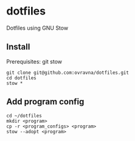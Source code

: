 # dotfiles
Dotfiles using GNU Stow

## Install
Prerequisites: git stow 

```
git clone git@github.com:ovravna/dotfiles.git
cd dotfiles
stow *
```

## Add program config
```
cd ~/dotfiles
mkdir <program>
cp -r <program_configs> <program>
stow --adopt <program>
```
